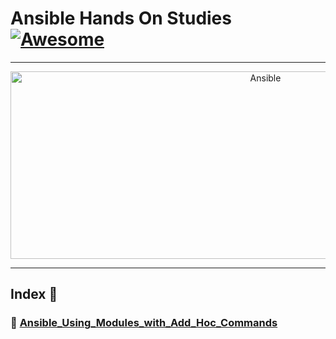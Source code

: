 Ansible Hands On Studies  [![Awesome](https://cdn.rawgit.com/sindresorhus/awesome/d7305f38d29fed78fa85652e3a63e154dd8e8829/media/badge.svg)](https://github.com/sindresorhus/awesome)
===============
<hr>

<p align="center">
    <img alt="Ansible" src="https://cdn.worldvectorlogo.com/logos/ansible.svg" height="300" width="800">
</p>
<hr>

## Index 📜

### 🔖 [Ansible_Using_Modules_with_Add_Hoc_Commands](https://github.com/medipnegiz/ansible_hands_on/tree/main/Ansible_Using_Modules_with_Add_Hoc_Commands)
